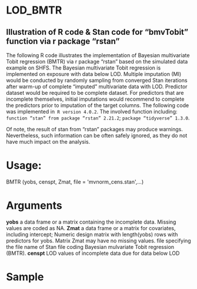 # LOD_BMTR
## Illustration of R code & Stan code for “bmvTobit” function via r package “rstan”

The following R code illustrates the implementation of Bayesian multivariate Tobit regression (BMTR) via r package “rstan” based on the simulated data example on SHFS. The Bayesian multivariate Tobit regression is implemented on exposure with data below LOD. Multiple imputation (MI) would be conducted by randomly sampling from converged Stan iterations after warm-up of complete “imputed” multivariate data with LOD. Predictor dataset would be required to be complete dataset. For predictors that are incomplete themselves, initial imputations would recommend to complete the predictors prior to imputation of the target columns.
The following code was implemented in` R version 4.0.2`. The involved function including: `function “stan” from package “rstan” 2.21.2`; `package “tidyverse” 1.3.0`.

Of note, the result of stan from “rstan” packages may produce warnings. Nevertheless, such information can be often safely ignored, as they do not have much impact on the analysis.

# Usage:
BMTR (yobs, censpt, Zmat, file = 'mvnorm_cens.stan',...)

# Arguments
**yobs** a data frame or a matrix containing the incomplete data. Missing values are coded as NA.
**Zmat** a data frame or a matrix for covariates, including intercept; Numeric design matrix with length(yobs) rows with predictors for yobs. Matrix Zmat may have no missing values. 
file specifying the file name of Stan file coding Bayesian mulvariate Tobit regression (BMTR). 
**censpt** LOD values of incomplete data due for data below LOD

# Sample
